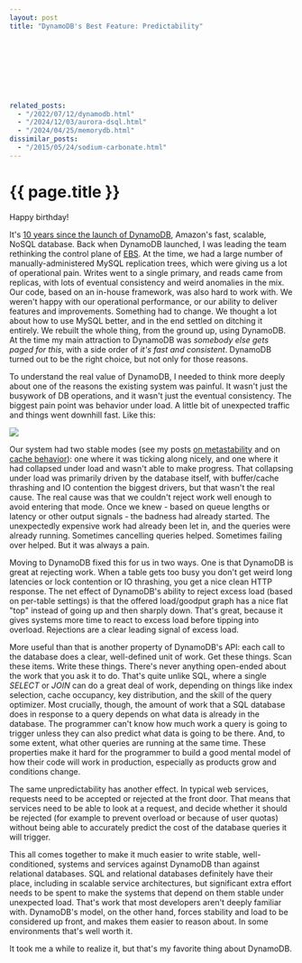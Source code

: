 ```yaml
---
layout: post
title: "DynamoDB's Best Feature: Predictability"









related_posts:
  - "/2022/07/12/dynamodb.html"
  - "/2024/12/03/aurora-dsql.html"
  - "/2024/04/25/memorydb.html"
dissimilar_posts:
  - "/2015/05/24/sodium-carbonate.html"
---
```

{{ page.title }}
================

<p class="meta">Happy birthday!</p>

It's [10 years since the launch of DynamoDB](https://www.amazon.science/latest-news/amazons-dynamodb-10-years-later), Amazon's fast, scalable, NoSQL database. Back when DynamoDB launched, I was leading the team rethinking the control plane of [EBS](https://aws.amazon.com/ebs/). At the time, we had a large number of manually-administered MySQL replication trees, which were giving us a lot of operational pain. Writes went to a single primary, and reads came from replicas, with lots of eventual consistency and weird anomalies in the mix. Our code, based on an in-house framework, was also hard to work with. We weren't happy with our operational performance, or our ability to deliver features and improvements. Something had to change. We thought a lot about how to use MySQL better, and in the end settled on ditching it entirely. We rebuilt the whole thing, from the ground up, using DynamoDB. At the time my main attraction to DynamoDB was *somebody else gets paged for this*, with a side order of *it's fast and consistent*. DynamoDB turned out to be the right choice, but not only for those reasons.

To understand the real value of DynamoDB, I needed to think more deeply about one of the reasons the existing system was painful. It wasn't just the busywork of DB operations, and it wasn't just the eventual consistency. The biggest pain point was behavior under load. A little bit of unexpected traffic and things went downhill fast. Like this:

![](https://mbrooker-blog-images.s3.amazonaws.com/goodput_curve.jpeg)

Our system had two stable modes (see my posts [on metastability](https://brooker.co.za/blog/2021/05/24/metastable.html) and on [cache behavior](https://brooker.co.za/blog/2021/08/27/caches.html)): one where it was ticking along nicely, and one where it had collapsed under load and wasn't able to make progress. That collapsing under load was primarily driven by the database itself, with buffer/cache thrashing and IO contention the biggest drivers, but that wasn't the real cause. The real cause was that we couldn't reject work well enough to avoid entering that mode. Once we knew - based on queue lengths or latency or other output signals - the badness had already started. The unexpectedly expensive work had already been let in, and the queries were already running. Sometimes cancelling queries helped. Sometimes failing over helped. But it was always a pain.

Moving to DynamoDB fixed this for us in two ways. One is that DynamoDB is great at rejecting work. When a table gets too busy you don't get weird long latencies or lock contention or IO thrashing, you get a nice clean HTTP response. The net effect of DynamoDB's ability to reject excess load (based on per-table settings) is that the offered load/goodput graph has a nice flat "top" instead of going up and then sharply down. That's great, because it gives systems more time to react to excess load before tipping into overload. Rejections are a clear leading signal of excess load.

More useful than that is another property of DynamoDB's API: each call to the database does a clear, well-defined unit of work. Get these things. Scan these items. Write these things. There's never anything open-ended about the work that you ask it to do. That's quite unlike SQL, where a single *SELECT* or *JOIN* can do a great deal of work, depending on things like index selection, cache occupancy, key distribution, and the skill of the query optimizer. Most crucially, though, the amount of work that a SQL database does in response to a query depends on what data is already in the database. The programmer can't know how much work a query is going to trigger unless they can also predict what data is going to be there. And, to some extent, what other queries are running at the same time. These properties make it hard for the programmer to build a good mental model of how their code will work in production, especially as products grow and conditions change.

The same unpredictability has another effect. In typical web services, requests need to be accepted or rejected at the front door. That means that services need to be able to look at a request, and decide whether it should be rejected (for example to prevent overload or because of user quotas) without being able to accurately predict the cost of the database queries it will trigger.

This all comes together to make it much easier to write stable, well-conditioned, systems and services against DynamoDB than against relational databases. SQL and relational databases definitely have their place, including in scalable service architectures, but significant extra effort needs to be spent to make the systems that depend on them stable under unexpected load. That's work that most developers aren't deeply familiar with. DynamoDB's model, on the other hand, forces stability and load to be considered up front, and makes them easier to reason about. In some environments that's well worth it.

It took me a while to realize it, but that's my favorite thing about DynamoDB.